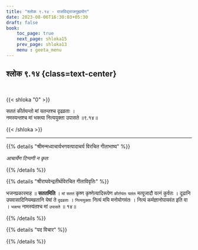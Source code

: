 ```yaml
---
title: "श्लोक ९.१४ - राजविद्यराजगुह्ययोग"
date: 2023-08-06T16:30:03+05:30
draft: false
book:
    toc_page: true
    next_page: shloka15
    prev_page: shloka13
    menu : geeta_menu
---
```




## श्लोक ९.१४ {class=text-center}

<br/>

{{< shloka  "0"  >}}

सततं कीर्तयन्तो मां यतन्तश्च दृढव्रताः ।   
नमस्यन्तश्च मां भक्त्या नित्ययुक्ता उपासते ॥९.१४॥

{{< /shloka >}}

---


{{% details "श्रीमन्मध्वाचार्यभगवत्पादाचर्य विरचित  गीताभाष्य" %}}

*आचार्येण टिप्पणी न कृतः*

{{% /details %}}



{{% details "श्रीराघवेन्द्रतीर्थविरचित गीताविवृतिः" %}}

भजनप्रकारमाह ॥ **सततमिति** । 
`मां` `सततं` कृष्ण कृष्णेत्यादिरूपेण 
`कीर्तयंतः` `यतंतः` मत्पूजादौ यत्नं कुर्वतः । 
दूढानि उपवासादिनियमव्रतानि येषां ते `दृढव्रताः` । 
`नित्ययुक्ताः` नित्यं मयि मनोयोगवंतः । 
नित्यं कर्मज्ञानोपायवंत इति वा ।
`भक्त्या` नामस्यंतश्च मां `उपासते` ॥ १४॥

{{% /details %}}



{{% details "पद विचार" %}}


{{% /details %}}
